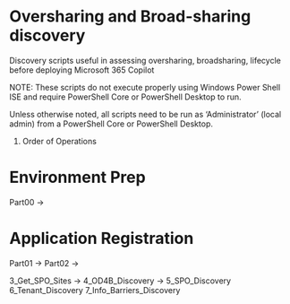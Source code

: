 # Oversharing and Broad-sharing discovery
Discovery scripts useful in assessing oversharing, broadsharing, lifecycle before deploying Microsoft 365 Copilot

NOTE: These scripts do not execute properly using Windows Power Shell ISE and require PowerShell Core or PowerShell Desktop to run.  

Unless otherwise noted, all scripts need to be run as ‘Administrator’ (local admin) from a PowerShell Core or PowerShell Desktop.

1. Order of Operations
# Environment Prep  
Part00 -> 

# Application Registration
Part01 -> Part02 -> 

3_Get_SPO_Sites -> 4_OD4B_Discovery -> 5_SPO_Discovery 6_Tenant_Discovery  7_Info_Barriers_Discovery


